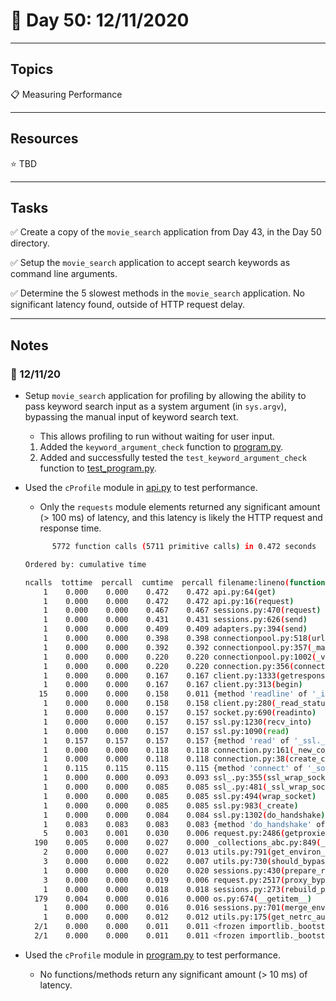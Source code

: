 # :calendar: Day 50: 12/11/2020

---

## Topics

:clipboard: Measuring Performance

---

## Resources

:star: TBD

---

## Tasks

:white_check_mark: Create a copy of the `movie_search` application from Day 43, in the Day 50 directory.

:white_check_mark: Setup the `movie_search` application to accept search keywords as command line arguments.

:white_check_mark: Determine the 5 slowest methods in the `movie_search` application.  No significant latency found, outside of HTTP request delay.

---

## Notes

### :notebook: 12/11/20

- Setup `movie_search` application for profiling by allowing the ability to pass keyword search input as a system argument (in `sys.argv`), bypassing the manual input of keyword search text.
    - This allows profiling to run without waiting for user input.
    1. Added the `keyword_argument_check` function to [program.py](movie_search/program.py).
    2. Added and successfully tested the `test_keyword_argument_check` function to [test_program.py](movie_search/tests/test_program.py).

- Used the `cProfile` module in [api.py](movie_search/app/api.py) to test performance.
    - Only the `requests` module elements returned any significant amount (> 100 ms) of latency, and this latency is likely the HTTP request and response time.

    ```bash
          5772 function calls (5711 primitive calls) in 0.472 seconds

   Ordered by: cumulative time

   ncalls  tottime  percall  cumtime  percall filename:lineno(function)
        1    0.000    0.000    0.472    0.472 api.py:64(get)
        1    0.000    0.000    0.472    0.472 api.py:16(request)
        1    0.000    0.000    0.467    0.467 sessions.py:470(request)
        1    0.000    0.000    0.431    0.431 sessions.py:626(send)
        1    0.000    0.000    0.409    0.409 adapters.py:394(send)
        1    0.000    0.000    0.398    0.398 connectionpool.py:518(urlopen)
        1    0.000    0.000    0.392    0.392 connectionpool.py:357(_make_request)
        1    0.000    0.000    0.220    0.220 connectionpool.py:1002(_validate_conn)
        1    0.000    0.000    0.220    0.220 connection.py:356(connect)
        1    0.000    0.000    0.167    0.167 client.py:1333(getresponse)
        1    0.000    0.000    0.167    0.167 client.py:313(begin)
       15    0.000    0.000    0.158    0.011 {method 'readline' of '_io.BufferedReader' objects}
        1    0.000    0.000    0.158    0.158 client.py:280(_read_status)
        1    0.000    0.000    0.157    0.157 socket.py:690(readinto)
        1    0.000    0.000    0.157    0.157 ssl.py:1230(recv_into)
        1    0.000    0.000    0.157    0.157 ssl.py:1090(read)
        1    0.157    0.157    0.157    0.157 {method 'read' of '_ssl._SSLSocket' objects}
        1    0.000    0.000    0.118    0.118 connection.py:161(_new_conn)
        1    0.000    0.000    0.118    0.118 connection.py:38(create_connection)
        1    0.115    0.115    0.115    0.115 {method 'connect' of '_socket.socket' objects}
        1    0.000    0.000    0.093    0.093 ssl_.py:355(ssl_wrap_socket)
        1    0.000    0.000    0.085    0.085 ssl_.py:481(_ssl_wrap_socket_impl)
        1    0.000    0.000    0.085    0.085 ssl.py:494(wrap_socket)
        1    0.000    0.000    0.085    0.085 ssl.py:983(_create)
        1    0.000    0.000    0.084    0.084 ssl.py:1302(do_handshake)
        1    0.083    0.083    0.083    0.083 {method 'do_handshake' of '_ssl._SSLSocket' objects}
        5    0.003    0.001    0.030    0.006 request.py:2486(getproxies_environment)
      190    0.005    0.000    0.027    0.000 _collections_abc.py:849(__iter__)
        2    0.000    0.000    0.027    0.013 utils.py:791(get_environ_proxies)
        3    0.000    0.000    0.022    0.007 utils.py:730(should_bypass_proxies)
        1    0.000    0.000    0.020    0.020 sessions.py:430(prepare_request)
        3    0.000    0.000    0.019    0.006 request.py:2517(proxy_bypass_environment)
        1    0.000    0.000    0.018    0.018 sessions.py:273(rebuild_proxies)
      179    0.004    0.000    0.016    0.000 os.py:674(__getitem__)
        1    0.000    0.000    0.016    0.016 sessions.py:701(merge_environment_settings)
        1    0.000    0.000    0.012    0.012 utils.py:175(get_netrc_auth)
      2/1    0.000    0.000    0.011    0.011 <frozen importlib._bootstrap>:1002(_find_and_load)
      2/1    0.000    0.000    0.011    0.011 <frozen importlib._bootstrap>:967(_find_and_load_unlocked)
    ```

- Used the `cProfile` module in [program.py](movie_search/program.py) to test performance.
    - No functions/methods return any significant amount (> 10 ms) of latency.
